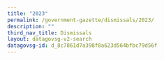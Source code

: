 ```yaml
---
title: "2023"
permalink: /government-gazette/dismissals/2023/
description: ""
third_nav_title: Dismissals
layout: datagovsg-v2-search
datagovsg-id: d_8c7861d7a398f8a623d564bfbc79d56f
---
```

